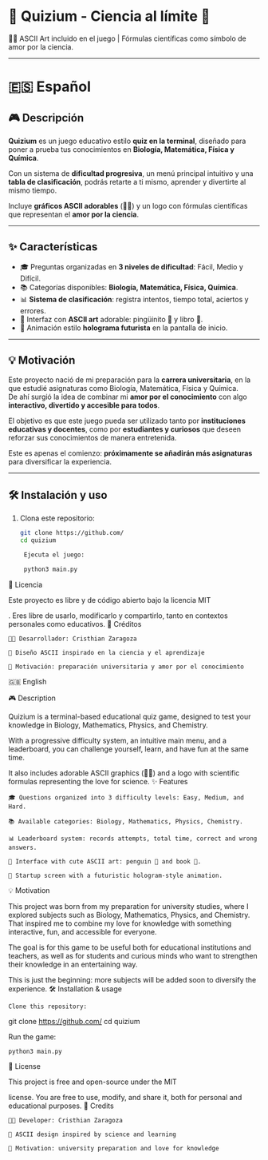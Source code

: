 # 🧪 Quizium - Ciencia al límite 🧬

🐧📖 ASCII Art incluido en el juego | Fórmulas científicas como símbolo de amor por la ciencia.  

---

# 🇪🇸 Español

## 🎮 Descripción
**Quizium** es un juego educativo estilo **quiz en la terminal**, diseñado para poner a prueba tus conocimientos en **Biología, Matemática, Física y Química**.  

Con un sistema de **dificultad progresiva**, un menú principal intuitivo y una **tabla de clasificación**, podrás retarte a ti mismo, aprender y divertirte al mismo tiempo.  

Incluye **gráficos ASCII adorables** (🐧📖) y un logo con fórmulas científicas que representan el **amor por la ciencia**.  

---

## ✨ Características
- 🎓 Preguntas organizadas en **3 niveles de dificultad**: Fácil, Medio y Difícil.  
- 📚 Categorías disponibles: **Biología, Matemática, Física, Química**.  
- 📊 **Sistema de clasificación**: registra intentos, tiempo total, aciertos y errores.  
- 🎨 Interfaz con **ASCII art** adorable: pingüinito 🐧 y libro 📖.  
- 🌌 Animación estilo **holograma futurista** en la pantalla de inicio.  

---

## 💡 Motivación
Este proyecto nació de mi preparación para la **carrera universitaria**, en la que estudié asignaturas como Biología, Matemática, Física y Química.  
De ahí surgió la idea de combinar mi **amor por el conocimiento** con algo **interactivo, divertido y accesible para todos**.  

El objetivo es que este juego pueda ser utilizado tanto por **instituciones educativas y docentes**, como por **estudiantes y curiosos** que deseen reforzar sus conocimientos de manera entretenida.  

Este es apenas el comienzo: **próximamente se añadirán más asignaturas** para diversificar la experiencia.  

---

## 🛠️ Instalación y uso
1. Clona este repositorio:
   ```bash
   git clone https://github.com/
   cd quizium

    Ejecuta el juego:

    python3 main.py

📜 Licencia

Este proyecto es libre y de código abierto bajo la licencia MIT

.
Eres libre de usarlo, modificarlo y compartirlo, tanto en contextos personales como educativos.
🙌 Créditos

    👨‍💻 Desarrollador: Cristhian Zaragoza

    🎨 Diseño ASCII inspirado en la ciencia y el aprendizaje

    📖 Motivación: preparación universitaria y amor por el conocimiento


🇬🇧 English

🎮 Description

Quizium is a terminal-based educational quiz game, designed to test your knowledge in Biology, Mathematics, Physics, and Chemistry.

With a progressive difficulty system, an intuitive main menu, and a leaderboard, you can challenge yourself, learn, and have fun at the same time.

It also includes adorable ASCII graphics (🐧📖) and a logo with scientific formulas representing the love for science.
✨ Features

    🎓 Questions organized into 3 difficulty levels: Easy, Medium, and Hard.

    📚 Available categories: Biology, Mathematics, Physics, Chemistry.

    📊 Leaderboard system: records attempts, total time, correct and wrong answers.

    🎨 Interface with cute ASCII art: penguin 🐧 and book 📖.

    🌌 Startup screen with a futuristic hologram-style animation.

💡 Motivation

This project was born from my preparation for university studies, where I explored subjects such as Biology, Mathematics, Physics, and Chemistry.
That inspired me to combine my love for knowledge with something interactive, fun, and accessible for everyone.

The goal is for this game to be useful both for educational institutions and teachers, as well as for students and curious minds who want to strengthen their knowledge in an entertaining way.

This is just the beginning: more subjects will be added soon to diversify the experience.
🛠️ Installation & usage

    Clone this repository:

git clone https://github.com/
cd quizium

Run the game:

    python3 main.py

📜 License

This project is free and open-source under the MIT

license.
You are free to use, modify, and share it, both for personal and educational purposes.
🙌 Credits

    👨‍💻 Developer: Cristhian Zaragoza

    🎨 ASCII design inspired by science and learning

    📖 Motivation: university preparation and love for knowledge